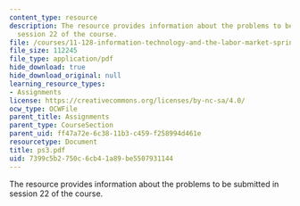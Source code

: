 ```yaml
---
content_type: resource
description: The resource provides information about the problems to be submitted  in
  session 22 of the course.
file: /courses/11-128-information-technology-and-the-labor-market-spring-2005/7399c5b2750c6cb41a89be5507931144_ps3.pdf
file_size: 112245
file_type: application/pdf
hide_download: true
hide_download_original: null
learning_resource_types:
- Assignments
license: https://creativecommons.org/licenses/by-nc-sa/4.0/
ocw_type: OCWFile
parent_title: Assignments
parent_type: CourseSection
parent_uid: ff47a72e-6c38-11b3-c459-f258994d461e
resourcetype: Document
title: ps3.pdf
uid: 7399c5b2-750c-6cb4-1a89-be5507931144
---
```

The resource provides information about the problems to be submitted  in session 22 of the course.